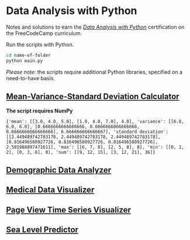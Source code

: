 # Data Analysis with Python

Notes and solutions to earn the _[Data Analysis with Python](https://www.freecodecamp.org/learn/data-analysis-with-python)_ certification on the FreeCodeCamp curriculum.

Run the scripts with Python.

```bash
cd name-of-folder
python main.py
```

_Please note:_ the scripts require additional Python libraries, specified on a need-to-have basis.

## [Mean-Variance-Standard Deviation Calculator](https://www.freecodecamp.org/learn/data-analysis-with-python/data-analysis-with-python-projects/mean-variance-standard-deviation-calculator)

**The script requires NumPy**

```text
{'mean': [[3.0, 4.0, 5.0], [1.0, 4.0, 7.0], 4.0], 'variance': [[6.0, 6.0, 6.0], [0.6666666666666666, 0.6666666666666666, 0.6666666666666666], 6.666666666666667], 'standard deviation': [[2.449489742783178, 2.449489742783178, 2.449489742783178], [0.816496580927726, 0.816496580927726, 0.816496580927726], 2.581988897471611], 'max': [[6, 7, 8], [2, 5, 8], 8], 'min': [[0, 1, 2], [0, 3, 6], 0], 'sum': [[9, 12, 15], [3, 12, 21], 36]}
```

## [Demographic Data Analyzer](https://www.freecodecamp.org/learn/data-analysis-with-python/data-analysis-with-python-projects/demographic-data-analyzer)

## [Medical Data Visualizer](https://www.freecodecamp.org/learn/data-analysis-with-python/data-analysis-with-python-projects/medical-data-visualizer)

## [Page View Time Series Visualizer](https://www.freecodecamp.org/learn/data-analysis-with-python/data-analysis-with-python-projects/page-view-time-series-visualizer)

## [Sea Level Predictor](https://www.freecodecamp.org/learn/data-analysis-with-python/data-analysis-with-python-projects/sea-level-predictor)

